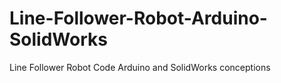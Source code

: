 # Line-Follower-Robot-Arduino-SolidWorks
Line Follower Robot Code Arduino and SolidWorks conceptions
